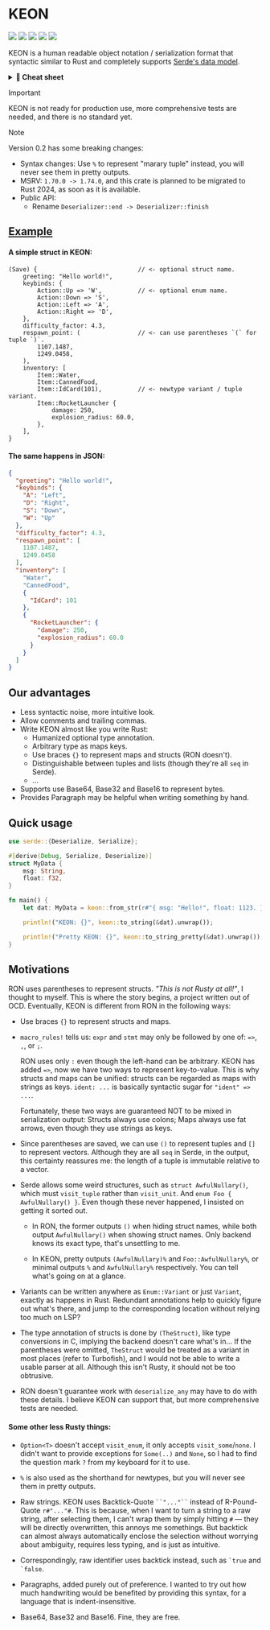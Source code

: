 # KEON

[![](https://img.shields.io/crates/v/keon)](https://crates.io/crates/keon)
[![](https://img.shields.io/crates/d/keon)](https://crates.io/crates/keon)
[![](https://img.shields.io/crates/l/keon)](#)
[![](https://img.shields.io/docsrs/keon)](https://docs.rs/keon)
[![](https://img.shields.io/github/stars/eternal-io/keon?style=social)](https://github.com/eternal-io/keon)

KEON is a human readable object notation / serialization format that syntactic similar to Rust and completely supports [Serde's data model](https://serde.rs/data-model.html).

<details><summary><b>📝 Cheat sheet</b></summary>

| Unit     | `()`
| --------:|:---- |
| Booleans | `true` , `false`
| Numbers  | `42` , `0x1123` , `-1` , `3.14` , `inf` , `NaN`
| Chars    | `'A'` , `'✱'` , `'\n'` , `'\u{3000}'`
| Strings  | `"Hello"` , <code>&#96;&#34;raw string \^o^/&#34;&#96;</code>
| Bytes    | `b"Hello"` , <code>b&#96;&#34;raw bytes \^o^/&#34;&#96;</code> , `b64"Sy0tQWV0aGlheA"`
| Options  | `?` , `? Thing`
| Tuples   | `(T,)` , `(T, U, V)`
| Lists    | `["abc", "def"]`
| Maps     | `{ 1 => 2, 3 => 4 }`
| Structs  | `(Struct) { field1: "value1", field2: "value2" }`
| Variants | `Enum::Variant` , `Variant`

And the Paragraphs, leave anything after the *start sign* of each line intact:

<table>
<tr><td align="right">As is newline</td><td>

```keon
| #include<iostream>
` using namespace std;
` int main() {
`     cout << "..." << endl;
`     return 0;
` }
```

</td></tr>
<tr><td align="right">Space-joined line<br /><sup>(will trim spaces)</sup></td><td>

```keon
| To be,
| or not to be,
| that is the question.
```

</td></tr>
<tr><td align="right">Joined line<br /><sup>(will trim spaces)</sup></td><td>

```keon
| 我能吞下
< 玻璃而不
< 伤身体。
```

</td></tr>
</table>

The start signs can be mixed, but the first must be the vertical-bar `|`.
</details>


> [!IMPORTANT]
> KEON is not ready for production use, more comprehensive tests are needed, and there is no standard yet.

> [!NOTE]
> Version 0.2 has some breaking changes:
>
> - Syntax changes: Use `%` to represent "marary tuple" instead, you will never see them in pretty outputs.
> - MSRV: `1.70.0 -> 1.74.0`, and this crate is planned to be migrated to Rust 2024, as soon as it is available.
> - Public API:
>   - Rename `Deserializer::end -> Deserializer::finish`


## [Example](https://github.com/eternal-io/keon/blob/master/examples/roundtrip.rs)

#### A simple struct in KEON:

```keon
(Save) {                            // <- optional struct name.
    greeting: "Hello world!",
    keybinds: {
        Action::Up => 'W',          // <- optional enum name.
        Action::Down => 'S',
        Action::Left => 'A',
        Action::Right => 'D',
    },
    difficulty_factor: 4.3,
    respawn_point: (                // <- can use parentheses `(` for tuple `)`.
        1107.1487,
        1249.0458,
    ),
    inventory: [
        Item::Water,
        Item::CannedFood,
        Item::IdCard(101),          // <- newtype variant / tuple variant.
        Item::RocketLauncher {
            damage: 250,
            explosion_radius: 60.0,
        },
    ],
}
```

#### The same happens in JSON:

```json
{
  "greeting": "Hello world!",
  "keybinds": {
    "A": "Left",
    "D": "Right",
    "S": "Down",
    "W": "Up"
  },
  "difficulty_factor": 4.3,
  "respawn_point": [
    1107.1487,
    1249.0458
  ],
  "inventory": [
    "Water",
    "CannedFood",
    {
      "IdCard": 101
    },
    {
      "RocketLauncher": {
        "damage": 250,
        "explosion_radius": 60.0
      }
    }
  ]
}
```


## Our advantages

- Less syntactic noise, more intuitive look.
- Allow comments and trailing commas.
- Write KEON almost like you write Rust:
  - Humanized optional type annotation.
  - Arbitrary type as maps keys.
  - Use braces `{}` to represent maps and structs (RON doesn't).
  - Distinguishable between tuples and lists (though they're all `seq` in Serde).
  - ...
- Supports use Base64, Base32 and Base16 to represent bytes.
- Provides Paragraph may be helpful when writing something by hand.


## Quick usage

```rust
use serde::{Deserialize, Serialize};

#[derive(Debug, Serialize, Deserialize)]
struct MyData {
    msg: String,
    float: f32,
}

fn main() {
    let dat: MyData = keon::from_str(r#"{ msg: "Hello!", float: 1123. }"#).unwrap();

    println!("KEON: {}", keon::to_string(&dat).unwrap());

    println!("Pretty KEON: {}", keon::to_string_pretty(&dat).unwrap());
}
```


## Motivations

RON uses parentheses to represent structs. *"This is not Rusty at all!"*, I thought to myself.
This is where the story begins, a project written out of OCD. Eventually, KEON is different from RON in the following ways:

- Use braces `{}` to represent structs and maps.

- `macro_rules!` tells us: `expr` and `stmt` may only be followed by one of: `=>`, `,`, or `;`.

  RON uses only `:` even though the left-hand can be arbitrary. KEON has added `=>`, now we have two ways to represent key-to-value.
  This is why structs and maps can be unified: structs can be regarded as maps with strings as keys.
  `ident: ...` is basically syntactic sugar for `"ident" => ...`.

  Fortunately, these two ways are guaranteed NOT to be mixed in serialization output:
  Structs always use colons; Maps always use fat arrows, even though they use strings as keys.

- Since parentheses are saved, we can use `()` to represent tuples and `[]` to represent vectors.
  Although they are all `seq` in Serde, in the output, this certainty reassures me: the length of a tuple is immutable relative to a vector.

- Serde allows some weird structures, such as `struct AwfulNullary()`, which must `visit_tuple` rather than `visit_unit`.
  And `enum Foo { AwfulNullary() }`. Even though these never happened, I insisted on getting it sorted out.

  - In RON, the former outputs `()` when hiding struct names, while both output `AwfulNullary()` when showing struct names.
    Only backend knows its exact type, that's unsettling to me.

  - In KEON, pretty outputs `(AwfulNullary)%` and `Foo::AwfulNullary%`, or minimal outputs `%` and `AwfulNullary%` respectively.
    You can tell what's going on at a glance.

- Variants can be written anywhere as `Enum::Variant` or just `Variant`, exactly as happens in Rust.
  Redundant annotations help to quickly figure out what's there, and jump to the corresponding location without relying too much on LSP?

- The type annotation of structs is done by `(TheStruct)`, like type conversions in C, implying the backend doesn't care what's in...
  If the parentheses were omitted, `TheStruct` would be treated as a variant in most places (refer to Turbofish), and I would not be able to write a usable parser at all.
  Although this isn't Rusty, it should not be too obtrusive.

- RON doesn't guarantee work with `deserialize_any` may have to do with these details.
  I believe KEON can support that, but more comprehensive tests are needed.

#### Some other less Rusty things:

- `Option<T>` doesn't accept `visit_enum`, it only accepts `visit_some`/`none`.
  I didn't want to provide exceptions for `Some(..)` and `None`, so I had to find the question mark `?` from my keyboard for it to use.

- `%` is also used as the shorthand for newtypes, but you will never see them in pretty outputs.

- Raw strings. KEON uses Backtick-Quote <code>&#96;&#96;&#34;...&#34;&#96;&#96;</code> instead of R-Pound-Quote `r#"..."#`.
  This is because, when I want to turn a string to a raw string, after selecting them, I can't wrap them by simply hitting `#` &mdash; they will be directly overwritten, this annoys me somethings.
  But backtick can almost always automatically enclose the selection without worrying about ambiguity, requires less typing, and is just as intuitive.

- Correspondingly, raw identifier uses backtick instead, such as <code>&#96;true</code> and <code>&#96;false</code>.

- Paragraphs, added purely out of preference. I wanted to try out how much handwriting would be benefited by providing this syntax, for a language that is indent-insensitive.

- Base64, Base32 and Base16. Fine, they are free.
